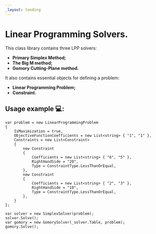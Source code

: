 ```yaml
---
_layout: landing
---
```


# Linear Programming Solvers.

This class library contains three LPP solvers:
 
 + **Primary Simplex Method;**
 + **The Big M method;**
 + **Gomory Cutting-Plane method.**

It also contains essential objects for defining a problem:

+ **Linear Programming Problem;**
+ **Constraint.**

## Usage example :computer::
```
var problem = new LinearProgrammingProblem
{
    IsMaximization = true,
    ObjectiveFunctionCoefficients = new List<string> { "1", "1" },
    Constraints = new List<Constraint>
    {
        new Constraint
        {
            Coefficients = new List<string> { "6", "5" },
            RightHandSide = "20",
            Type = ConstraintType.LessThanOrEqual,
        },
        new Constraint
        {
            Coefficients = new List<string> { "2", "3" },
            RightHandSide = "10",
            Type = ConstraintType.LessThanOrEqual,
        },
    }
};

var solver = new SimplexSolver(problem);
solver.Solve();
var gomory = new GomorySolver(_solver.Table, problem);
gomory.Solve();
```